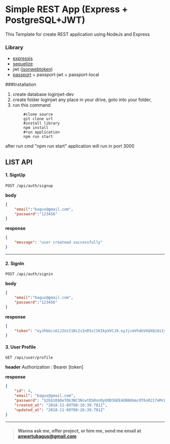 # Simple REST App (Express + PostgreSQL+JWT)

This Template for create REST application using NodeJs and Express

### Library
- [expressjs](https://expressjs.com/ "expressjs")
- [sequelize](http://docs.sequelizejs.com/ "sequelize")
- jwt ([jsonwebtoken](https://github.com/auth0/node-jsonwebtoken#readme "jsonwebtoken"))
- [passport](https://github.com/jaredhanson/passport "passport") + passport-jwt + passport-local

###Installation
1. create database loginjwt-dev
2. create folder loginjwt any place in your drive, goto into your folder, 
3. run this command

```shell
		#clone source
		git clone url
		#install library
		npm install
		#run application
		npm run start
```

after run cmd "npm run start" application will run in port 3000

## LIST API
#### 1.  SignUp

`POST /api/auth/signup`

**body**
```json
{
	"email":"bagus@gmail.com",
	"password":"123456"
}

```
**response**

```json
{
    "message": "user createad successfully"
}
```
-------------
#### 2. SignIn
`POST /api/auth/signin`

**body**
```json
{
	"email":"bagus@gmail.com",
	"password":"123456"
}
```

**response**
```json
{
    "token": "eyJhbGciOiJIUzI1NiIsInR5cCI6IkpXVCJ9.eyJjcmVhdGVkQXQiOiIyMDE4LTExLTA5VDA4OjI2OjM5Ljc4MVoiLCJ1cGRhdGVkQXQiOiIyMDE4LTExLTA5VDA4OjI2OjM5Ljc4MVoiLCJpZCI6NCwiZW1haWwiOiJiYWd1c0BnbWFpbC5jb20iLCJwYXNzd29yZCI6IiQyYiQxMCQwZVRRazNOQzNOY3d0RFNSbm5EeVVPRDNHRUU0VUI4NmJtY09UNnNSMjE3b01jQk1EN09TQyIsImNyZWF0ZWRfYXQiOiIyMDE4LTExLTA5VDA4OjI2OjM5Ljc4MVoiLCJ1cGRhdGVkX2F0IjoiMjAxOC0xMS0wOVQwODoyNjozOS43ODFaIiwiaWF0IjoxNTQxNzU0NDc4fQ.66IzoHdO8fd080hm5N-fkQ2CZHovca0ru-h-CTeLh54"
}
```
#### 3. User Profile
`GET /api/user/profile`

**header**
Authorization : Bearer [token]

**response**
```json
{
    "id": 4,
    "email": "bagus@gmail.com",
    "password": "$2b$10$0eTQk3NC3NcwtDSRnnDyUOD3GEE4UB86bmcOT6sR217oMcBMD7OSC",
    "created_at": "2018-11-09T08:26:39.781Z",
    "updated_at": "2018-11-09T08:26:39.781Z"
}
```

------------

> #### Wanna ask me, offer project, or hire me, send me email at anwartubagus@gmail.com

